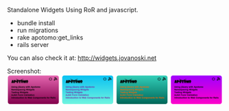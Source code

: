 Standalone Widgets Using RoR and javascript.
*  bundle install
*  run migrations
*  rake apotomo:get_links
*  rails server

You can also check it at: http://widgets.jovanoski.net

Screenshot:
![widgets!](https://github.com/bobanj/standalone_widgets/raw/master/public/images/screenshot.png)
